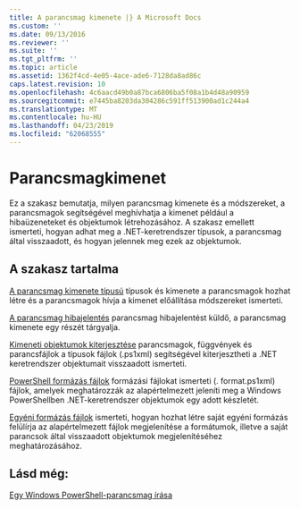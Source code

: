 ```yaml
---
title: A parancsmag kimenete |} A Microsoft Docs
ms.custom: ''
ms.date: 09/13/2016
ms.reviewer: ''
ms.suite: ''
ms.tgt_pltfrm: ''
ms.topic: article
ms.assetid: 1362f4cd-4e05-4ace-ade6-7128da8ad86c
caps.latest.revision: 10
ms.openlocfilehash: 4c6aacd49b0a87bca6806ba5f08a1b4d48a90959
ms.sourcegitcommit: e7445ba8203da304286c591ff513900ad1c244a4
ms.translationtype: MT
ms.contentlocale: hu-HU
ms.lasthandoff: 04/23/2019
ms.locfileid: "62068555"
---
```

# <a name="cmdlet-output"></a>Parancsmagkimenet

Ez a szakasz bemutatja, milyen parancsmag kimenete és a módszereket, a parancsmagok segítségével meghívhatja a kimenet például a hibaüzeneteket és objektumok létrehozásához. A szakasz emellett ismerteti, hogyan adhat meg a .NET-keretrendszer típusok, a parancsmag által visszaadott, és hogyan jelennek meg ezek az objektumok.

## <a name="in-this-section"></a>A szakasz tartalma

[A parancsmag kimenete típusú](./types-of-cmdlet-output.md) típusok és kimenete a parancsmagok hozhat létre és a parancsmagok hívja a kimenet előállítása módszereket ismerteti.

[A parancsmag hibajelentés](./cmdlet-error-reporting.md) parancsmag hibajelentést küldő, a parancsmag kimenete egy részét tárgyalja.

[Kimeneti objektumok kiterjesztése](./extending-output-objects.md) parancsmagok, függvények és parancsfájlok a típusok fájlok (.ps1xml) segítségével kiterjesztheti a .NET keretrendszer objektumait visszaadott ismerteti.

[PowerShell formázás fájlok](../format/powershell-formatting-files.md) formázási fájlokat ismerteti (. format.ps1xml) fájlok, amelyek meghatározzák az alapértelmezett jeleníti meg a Windows PowerShellben .NET-keretrendszer objektumok egy adott készletét.

[Egyéni formázás fájlok](./custom-formatting-files.md) ismerteti, hogyan hozhat létre saját egyéni formázás felülírja az alapértelmezett fájlok megjelenítése a formátumok, illetve a saját parancsok által visszaadott objektumok megjelenítéséhez meghatározásához.

## <a name="see-also"></a>Lásd még:

[Egy Windows PowerShell-parancsmag írása](./writing-a-windows-powershell-cmdlet.md)
